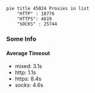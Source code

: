 
```mermaid
pie title 45024 Proxies in list
    "HTTP" : 18776
    "HTTPS": 4619
    "SOCKS" : 25744
```

### Some Info
#### Average Timeout

- mixed: 3.1s
- http: 1.1s
- https: 8.4s
- socks: 4.6s